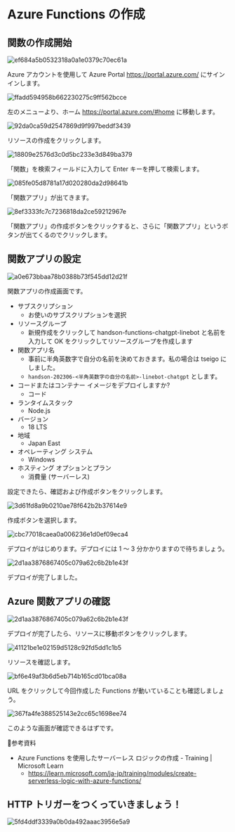 # Azure Functions の作成

## 関数の作成開始

![ef684a5b0532318a0a1e0379c70ec61a](https://i.gyazo.com/ef684a5b0532318a0a1e0379c70ec61a.png)

Azure アカウントを使用して Azure Portal https://portal.azure.com/ にサインインします。

![ffadd594958b662230275c9ff562bcce](https://i.gyazo.com/ffadd594958b662230275c9ff562bcce.png)

左のメニューより、ホーム https://portal.azure.com/#home に移動します。

![92da0ca59d2547869d9f997beddf3439](https://i.gyazo.com/92da0ca59d2547869d9f997beddf3439.png)

リソースの作成をクリックします。

![18809e2576d3c0d5bc233e3d849ba379](https://i.gyazo.com/18809e2576d3c0d5bc233e3d849ba379.png)

「関数」を検索フィールドに入力して Enter キーを押して検索します。

![085fe05d8781a17d020280da2d98641b](https://i.gyazo.com/085fe05d8781a17d020280da2d98641b.png)

「関数アプリ」が出てきます。

![8ef3333fc7c7236818da2ce59212967e](https://i.gyazo.com/8ef3333fc7c7236818da2ce59212967e.png)

「関数アプリ」の作成ボタンをクリックすると、さらに「関数アプリ」というボタンが出てくるのでクリックします。

## 関数アプリの設定

![a0e673bbaa78b0388b73f545dd12d21f](https://i.gyazo.com/a0e673bbaa78b0388b73f545dd12d21f.png)

関数アプリの作成画面です。

- サブスクリプション
  - お使いのサブスクリプションを選択
- リソースグループ
  - 新規作成をクリックして handson-functions-chatgpt-linebot と名前を入力して OK をクリックしてリソースグループを作成します
- 関数アプリ名
  - 事前に半角英数字で自分の名前を決めておきます。私の場合は tseigo にしました。
  - `handson-202306-<半角英数字の自分の名前>-linebot-chatgpt` とします。
- コードまたはコンテナー イメージをデプロイしますか?
  - コード
- ランタイムスタック
  - Node.js
- バージョン
  - 18 LTS
- 地域
  - Japan East
- オペレーティング システム
  - Windows
- ホスティング オプションとプラン
  - 消費量 (サーバーレス)

設定できたら、確認および作成ボタンをクリックします。

![3d61fd8a9b0210ae78f642b2b37614e9](https://i.gyazo.com/3d61fd8a9b0210ae78f642b2b37614e9.png)

作成ボタンを選択します。 

![cbc77018caea0a006236e1d0ef09eca4](https://i.gyazo.com/cbc77018caea0a006236e1d0ef09eca4.png)

デプロイがはじめります。デプロイには 1 ～ 3 分かかりますので待ちましょう。

![2d1aa3876867405c079a62c6b2b1e43f](https://i.gyazo.com/2d1aa3876867405c079a62c6b2b1e43f.png)

デプロイが完了しました。

## Azure 関数アプリの確認

![2d1aa3876867405c079a62c6b2b1e43f](https://i.gyazo.com/2d1aa3876867405c079a62c6b2b1e43f.png)

デプロイが完了したら、リソースに移動ボタンをクリックします。

![41121be1e02159d5128c92fd5dd1c1b5](https://i.gyazo.com/41121be1e02159d5128c92fd5dd1c1b5.png)

リソースを確認します。

![bf6e49af3b6d5eb714b165cd01bca08a](https://i.gyazo.com/bf6e49af3b6d5eb714b165cd01bca08a.png)

URL をクリックして今回作成した Functions が動いていることも確認しましょう。

![367fa4fe388525143e2cc65c1698ee74](https://i.gyazo.com/367fa4fe388525143e2cc65c1698ee74.jpg)

このような画面が確認できるはずです。

📝参考資料
- Azure Functions を使用したサーバーレス ロジックの作成 - Training | Microsoft Learn
  - https://learn.microsoft.com/ja-jp/training/modules/create-serverless-logic-with-azure-functions/

## HTTP トリガーをつくっていきましょう！

![5fd4ddf3339a0b0da492aaac3956e5a9](https://i.gyazo.com/5fd4ddf3339a0b0da492aaac3956e5a9.png)
